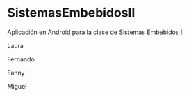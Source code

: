 # SistemasEmbebidosII
Aplicación en Android para la clase de Sistemas Embebidos II

Laura

Fernando

Fanny

Miguel

